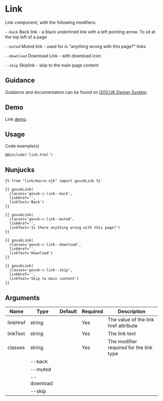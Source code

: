 # Link

Link component, with the following modifiers:

`--back`
Back link - a black underlined link with a left pointing arrow. To sit at the top left of a page

`--muted`
Muted link - used for is "anything wrong with this page?" links

`--download`
Download Link - with download icon

`--skip`
Skiplink - skip to the main page content


## Guidance

Guidance and documentation can be found on [GOV.UK Design System](linkgoeshere).

## Demo

Link [demo](link.html).

## Usage

Code example(s)

```
@@include('link.html')
```

## Nunjucks

```
{% from "link/macro.njk" import govukLink %}

{{ govukLink(
  classes='govuk-c-link--back',
  linkHref='',
  linkText='Back')
}}

{{ govukLink(
  classes='govuk-c-link--muted',
  linkHref='',
  linkText='Is there anything wrong with this page?')
}}

{{ govukLink(
  classes='govuk-c-link--download',
  linkHref='',
  linkText='Download')
}}

{{ govukLink(
  classes='govuk-c-link--skip',
  linkHref='',
  linkText='Skip to main content')
}}
```

## Arguments

| Name      | Type    | Default | Required  | Description
|---        |---      |---      |---        |---
| linkHref  | string  |         | Yes       | The value of the link href attribute
| linkText  | string  |         | Yes       | The link text
| classes   | string  |         | Yes       | The modifier required for the link type
                                            | --back
                                            | --muted
                                            | --download
                                            | --skip


<!--
## Installation

```
npm install --save @govuk-frontend/link
```
-->
